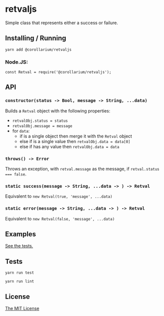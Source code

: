 # retvaljs

Simple class that represents either a success or failure.

## Installing / Running

`yarn add @corollarium/retvaljs`

### Node.JS:

    const Retval = require('@corollarium/retvaljs');

## API

### `constructor(status -> Bool, message -> String, ...data)`

Builds a `Retval` object with the following properties:

  - `retvalObj.status = status`
  - `retvalObj.message = message`
  - for `data`:
    - if is a single object then merge it with the `Retval` object
    - else if is a single value then `retvalObj.data = data[0]`
    - else if has any value then `retvalObj.data = data`

### `throws() -> Error`

Throws an exception, with `retval.message` as the message, if `retval.status === false`.

### `static success(message -> String, ...data -> ) -> Retval`

Equivalent to `new Retval(true, 'message', ...data)`

### `static error(message -> String, ...data -> ) -> Retval`

Equivalent to `new Retval(false, 'message', ...data)`

## Examples

[See the tests.](test.js)

## Tests

`yarn run test`

`yarn run lint`

## License

[The MIT License](LICENSE)
